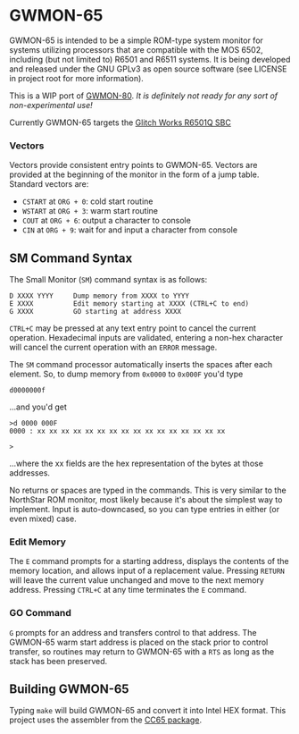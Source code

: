 GWMON-65
========

GWMON-65 is intended to be a simple ROM-type system monitor for systems utilizing processors that are compatible with the MOS 6502, including (but not limited to) R6501 and R6511 systems. It is being developed and released under the GNU GPLv3 as open source software (see LICENSE in project root for more information).

This is a WIP port of [GWMON-80](https://github.com/glitchwrks/gwmon-80). *It is definitely not ready for any sort of non-experimental use!*

Currently GWMON-65 targets the [Glitch Works R6501Q SBC](https://www.tindie.com/products/glitchwrks/glitch-works-r6501qr6511q-single-board-computer/)

### Vectors

Vectors provide consistent entry points to GWMON-65. Vectors are provided at the beginning of the monitor in the form of a jump table. Standard vectors are:

* `CSTART` at `ORG + 0`: cold start routine
* `WSTART` at `ORG + 3`: warm start routine
* `COUT` at `ORG + 6`: output a character to console
* `CIN` at `ORG + 9`: wait for and input a character from console

SM Command Syntax
-----------------

The Small Monitor (`SM`) command syntax is as follows:

    D XXXX YYYY     Dump memory from XXXX to YYYY
    E XXXX          Edit memory starting at XXXX (CTRL+C to end)
    G XXXX          GO starting at address XXXX

`CTRL+C` may be pressed at any text entry point to cancel the current operation. Hexadecimal inputs are validated, entering a non-hex character will cancel the current operation with an `ERROR` message.

The `SM` command processor automatically inserts the spaces after each element. So, to dump memory from `0x0000` to `0x000F` you'd type

    d0000000f

...and you'd get

    >d 0000 000F
    0000 : xx xx xx xx xx xx xx xx xx xx xx xx xx xx xx xx
    
    >

...where the xx fields are the hex representation of the bytes at those addresses.

No returns or spaces are typed in the commands. This is very similar to the NorthStar ROM monitor, most likely because it's about the simplest way to implement. Input is auto-downcased, so you can type entries in either (or even mixed) case.

### Edit Memory

The `E` command prompts for a starting address, displays the contents of the memory location, and allows input of a replacement value. Pressing `RETURN` will leave the current value unchanged and move to the next memory address. Pressing `CTRL+C` at any time terminates the `E` command.

### GO Command

`G` prompts for an address and transfers control to that address. The GWMON-65 warm start address is placed on the stack prior to control transfer, so routines may return to GWMON-65 with a `RTS` as long as the stack has been preserved.

Building GWMON-65
-----------------

Typing `make` will build GWMON-65 and convert it into Intel HEX format. This project uses the assembler from the [CC65 package](https://cc65.github.io/).
